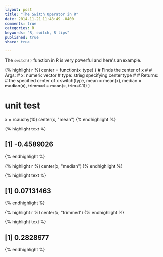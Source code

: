 ```yaml
---
layout: post
title: "The Switch Operator in R"
date: 2014-11-21 11:48:49 -0400
comments: true
categories: R
keywords: "R, switch, R tips"
published: true
share: true

---
```


The `switch()` function in R is very powerful and here's an example.


{% highlight r %}
center = function(x, type) {
        # Finds the center of x
        #
        # Args:
        #       x:      numeric vector
        #       type:   string specifying center type
        # 
        # Returns:
        #       the specified center of x
        switch(type,
               mean = mean(x), median = median(x), trimmed = mean(x, trim=0.1))
}

# unit test
x = rcauchy(10)
center(x, "mean")
{% endhighlight %}



{% highlight text %}
## [1] -0.4589026
{% endhighlight %}



{% highlight r %}
center(x, "median")
{% endhighlight %}



{% highlight text %}
## [1] 0.07131463
{% endhighlight %}



{% highlight r %}
center(x, "trimmed")
{% endhighlight %}



{% highlight text %}
## [1] 0.2828977
{% endhighlight %}


